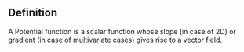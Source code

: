   
## Definition
A Potential function is a scalar function whose slope (in case of 2D) or gradient (in case of multivariate cases) gives rise to a vector field. 




